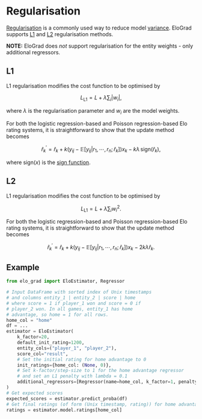# Regularisation

[Regularisation](https://en.wikipedia.org/wiki/Regularization_(mathematics))
is a commonly used way to reduce model 
[variance](https://en.wikipedia.org/wiki/Bias%E2%80%93variance_tradeoff).
EloGrad supports 
[L1](https://en.wikipedia.org/wiki/Lasso_(statistics)) 
and 
[L2](https://en.wikipedia.org/wiki/Ridge_regression) 
regularisation methods.

**NOTE:** EloGrad does *not* support regularisation for the entity weights - only additional regressors.

## L1

L1 regularisation modifies the cost function to be optimised by

$$
\begin{equation}
L_{\text{L1}} = L + \lambda \sum_i \left|w_i\right|,  
\end{equation}
$$

where $\lambda$ is the regularisation parameter and $w_i$ are the model weights.

For both the logistic regression-based and Poisson regression-based Elo rating systems, 
it is straightforward to show that the update method becomes

$$
\begin{equation}
\hat{r}^\prime_k=\hat{r}_k + k \left(y_{ij} - \mathbb{E}[y_{ij}|r_1,\cdots,r_n;\hat{r}_k]\right)x_k - k\lambda\,\text{sign}(\hat{r}_k),
\end{equation}
$$

where $\text{sign}(x)$ is the [sign function](https://en.wikipedia.org/wiki/Sign_function). 

## L2

L1 regularisation modifies the cost function to be optimised by

$$
\begin{equation}
L_{\text{L1}} = L + \lambda \sum_i w_i^2.
\end{equation}
$$

For both the logistic regression-based and Poisson regression-based Elo rating systems, 
it is straightforward to show that the update method becomes

$$
\begin{equation}
\hat{r}^\prime_k=\hat{r}_k + k \left(y_{ij} - \mathbb{E}[y_{ij}|r_1,\cdots,r_n;\hat{r}_k]\right)x_k - 2k\lambda\hat{r}_k.
\end{equation}
$$

## Example

```python
from elo_grad import EloEstimator, Regressor

# Input DataFrame with sorted index of Unix timestamps
# and columns entity_1 | entity_2 | score | home
# where score = 1 if player_1 won and score = 0 if
# player_2 won. In all games, entity_1 has home
# advantage, so home = 1 for all rows.
home_col = "home"
df = ...
estimator = EloEstimator(
    k_factor=20, 
    default_init_rating=1200,
    entity_cols=("player_1", "player_2"),
    score_col="result",
    # Set the initial rating for home advantage to 0
    init_ratings={home_col: (None, 0)},  
    # Set k-factor/step-size to 1 for the home advantage regressor
    # and set an L1 penalty with lambda = 0.1
    additional_regressors=[Regressor(name=home_col, k_factor=1, penalty="l1", lambda_reg=0.1)],
)
# Get expected scores
expected_scores = estimator.predict_proba(df)
# Get final ratings (of form (Unix timestamp, rating)) for home advantage
ratings = estimator.model.ratings[home_col]
```
